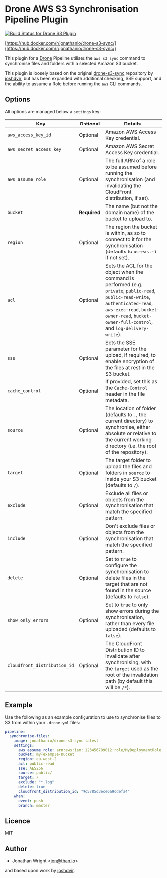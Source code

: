 # Drone AWS S3 Synchronisation Pipeline Plugin

[![Build Status for Drone S3 Plugin](https://drone.nwk.io/api/badges/jonathanio/drone-s3-sync/status.svg "Build Status")](https://drone.nwk.io/jonathanio/drone-s3-sync)

[https://hub.docker.com/r/jonathanio/drone-s3-sync/](https://hub.docker.com/r/jonathanio/drone-s3-sync/)

This plugin for a [Drone](https://drone.io) Pipeline utilises the `aws s3 sync`
command to synchronise files and folders with a selected Amazon S3 bucket.

This plugin is loosely based on the original
[drone-s3-sync](https://github.com/joshdvir/drone-s3-sync) repository by
[joshdvir](https://github.com/joshdvir), but has been expanded with additional
checking, SSE support, and the ability to assume a Role before running the `aws`
CLI commands.

## Options

All options are managed below a `settings` key:

| Key | Optional | Details |
| --- | -------- | ------- |
| `aws_access_key_id` | Optional | Amazon AWS Access Key credential. |
| `aws_secret_access_key` | Optional | Amazon AWS Secret Access Key credential. |
| `aws_assume_role` | Optional | The full ARN of a role to be assumed before running the synchronisation (and invalidating the CloudFront distribution, if set). |
| `bucket` | **Required** | The name (but not the domain name) of the bucket to upload to. |
| `region` | Optional | The region the bucket is within, as so to connect to it for the synchronisation (defaults to `us-east-1` if not set). |
| `acl` | Optional | Sets the ACL for the object when the command is performed (e.g. `private`, `public-read`, `public-read-write`, `authenticated-read`, `aws-exec-read`, `bucket-owner-read`, `bucket-owner-full-control`, and `log-delivery-write`). |
| `sse` | Optional | Sets the SSE parameter for the upload, if required, to enable encryption of the files at rest in the S3 bucket. |
| `cache_control` | Optional | If provided, set this as the `Cache-Control` header in the file metadata. |
| `source` | Optional | The location of folder (defaults to `.`, the current directory) to synchronise, either absolute or relative to the current working directory (i.e. the root of the repository). |
| `target` | Optional | The target folder to upload the files and folders in `source` to inside your S3 bucket (defaults to `/`). |
| `exclude` | Optional | Exclude all files or objects from the synchronisation that match the specified pattern. |
| `include` | Optional | Don't exclude files or objects from the synchronisation that match the specified pattern. |
| `delete` | Optional | Set to `true` to configure the synchronisation to delete files in the target that are not found in the source (defaults to `false`). |
| `show_only_errors` | Optional | Set to `true` to only show errors during the synchronisation, rather than every file uploaded (defaults to `false`). |
| `cloudfront_distribution_id` | Optional | The CloudFront Distribution ID to invalidate after synchronising, with the `target` used as the root of the invalidation path (by default this will be `/*`). |

## Example

Use the following as an example configuration to use to synchronise files to S3
from within your `.drone.yml` files:

```yaml
pipeline:
  synchronise-files:
    image: jonathanio/drone-s3-sync:latest
    settings:
      aws_assume_role: arn:aws:iam::123456789012:role/MyDeploymentRole
      bucket: my-example-bucket
      region: eu-west-2
      acl: public-read
      sse: AES256
      source: public/
      target: /
      exclude: "*.log"
      delete: true
      cloudfront_distribution_id: "9c5785d3ece6a9cdefa4"
    when:
      event: push
      branch: master
```

## Licence

MIT

## Author

* Jonathan Wright <<jon@than.io>>

and based upon work by [joshdvir](https://github.com/joshdvir).
